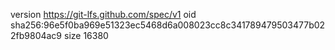version https://git-lfs.github.com/spec/v1
oid sha256:96e5f0ba969e51323ec5468d6a008023cc8c341789479503477b022fb9804ac9
size 16380
